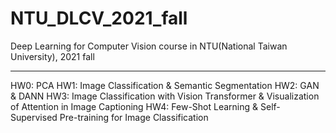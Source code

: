 # NTU_DLCV_2021_fall
Deep Learning for Computer Vision course in NTU(National Taiwan University), 2021 fall

---
HW0: PCA
HW1: Image Classification & Semantic Segmentation
HW2: GAN & DANN
HW3: Image Classification with Vision Transformer & Visualization of Attention in Image Captioning
HW4: Few-Shot Learning & Self-Supervised Pre-training for Image Classification